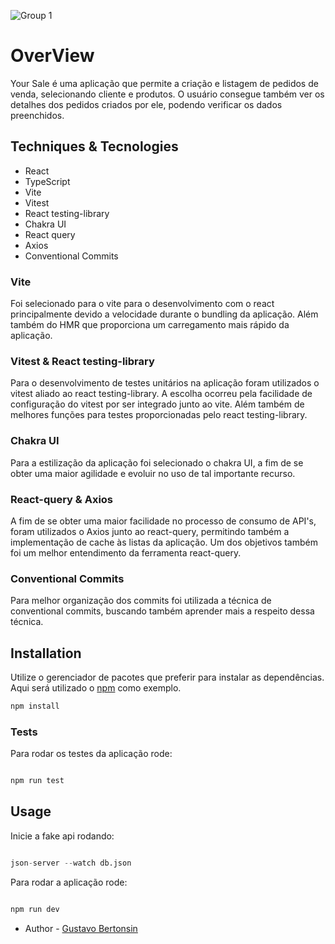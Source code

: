 ![Group 1](https://user-images.githubusercontent.com/104146188/228113183-98acc0ef-c716-42a0-a03a-8b7ec095379f.png)

# OverView

Your Sale é uma aplicação que permite a criação e listagem de pedidos de venda, selecionando cliente e produtos.
O usuário consegue também ver os detalhes dos pedidos criados por ele, podendo verificar os dados preenchidos.

## Techniques & Tecnologies

- React
- TypeScript
- Vite
- Vitest
- React testing-library
- Chakra UI
- React query
- Axios
- Conventional Commits

### Vite
  Foi selecionado para o vite para o desenvolvimento com o react principalmente devido a velocidade durante o bundling da aplicação.
  Além também do HMR que proporciona um carregamento mais rápido da aplicação.
  
### Vitest & React testing-library

  Para o desenvolvimento de testes unitários na aplicação foram utilizados o vitest aliado ao react testing-library. A escolha
  ocorreu pela facilidade de configuração do vitest por ser integrado junto ao vite. Além também de melhores funções para 
  testes proporcionadas pelo react testing-library.
  
### Chakra UI

  Para a estilização da aplicação foi selecionado o chakra UI, a fim de se obter uma maior agilidade e evoluir no uso de tal importante recurso.
  
### React-query & Axios

  A fim de se obter uma maior facilidade no processo de consumo de API's, foram utilizados o Axios junto ao react-query, permitindo também a implementação
  de cache às listas da aplicação. Um dos objetivos também foi um melhor entendimento da ferramenta react-query.
  
### Conventional Commits

  Para melhor organização dos commits foi utilizada a técnica de conventional commits, buscando também aprender mais a respeito dessa técnica.

## Installation

  Utilize o gerenciador de pacotes que preferir para instalar as dependências. Aqui será utilizado o [npm](https://pip.pypa.io/en/stable/) como exemplo.

```bash
npm install
```

### Tests

  Para rodar os testes da aplicação rode: 

```python

npm run test

```

## Usage

  Inicie a fake api rodando:

```python

json-server --watch db.json

```
  Para rodar a aplicação rode: 

```python

npm run dev

```

- Author - [Gustavo Bertonsin](https://www.linkedin.com/in/gustavo-bertonsin-brito/)
